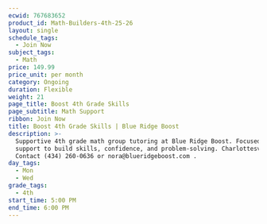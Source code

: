 ```yaml
---
ecwid: 767683652
product_id: Math-Builders-4th-25-26
layout: single
schedule_tags:
  - Join Now
subject_tags:
  - Math
price: 149.99
price_unit: per month
category: Ongoing
duration: Flexible
weight: 21
page_title: Boost 4th Grade Skills
page_subtitle: Math Support
ribbon: Join Now
title: Boost 4th Grade Skills | Blue Ridge Boost
description: >-
  Supportive 4th grade math group tutoring at Blue Ridge Boost. Focused math
  support to build skills, confidence, and problem-solving. Charlottesville, VA.
  Contact (434) 260-0636 or nora@blueridgeboost.com .
day_tags:
  - Mon
  - Wed
grade_tags:
  - 4th
start_time: 5:00 PM
end_time: 6:00 PM
---
```


